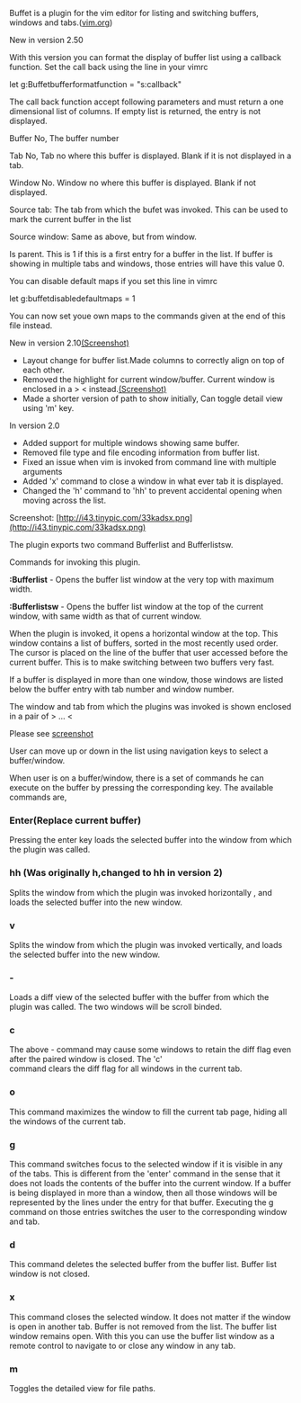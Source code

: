 Buffet is a plugin for the vim editor for listing and switching buffers, windows and tabs.([vim.org](http://www.vim.org/scripts/script.php?script_id=3896))


New in version 2.50

With this version you can format the display of buffer list using a callback function. Set the call back using the line in your vimrc
   
   let g:Buffetbufferformatfunction = "s:callback"

The call back function accept following parameters and must return a one
dimensional list of columns. If empty list is returned, the entry is not
displayed.

Buffer No, The buffer number

Tab No, Tab no where this buffer is displayed. Blank if it is not displayed in a tab.

Window No. Window no where this buffer is displayed. Blank if not displayed.

Source tab: The tab from which the bufet was invoked. This can be used to mark the current buffer in the list

Source window: Same as above, but from window.

Is parent. This is 1 if this is a first entry for a buffer in the list. If buffer is showing in multiple tabs and windows, those entries will have this value 0.

You can disable default maps if you set this line in vimrc

   let g:buffetdisabledefaultmaps = 1

You can now set youe own maps to the commands given at the end of this file
instead.

New in version 2.10[(Screenshot)](http://i43.tinypic.com/33kadsx.png)

* Layout change for buffer list.Made columns to correctly align on top of each other.
* Removed the highlight for current window/buffer. Current window is enclosed in a >  < instead.[(Screenshot)](http://i43.tinypic.com/33kadsx.png)
* Made a shorter version of path to show initially, Can toggle detail view using 'm' key.

In version 2.0

*  Added support for multiple windows showing same buffer.
* Removed file type and file encoding information from buffer list.
* Fixed an issue when vim is invoked from command line with multiple arguments
* Added 'x' command to close a window in what ever tab it is displayed.
* Changed the 'h' command to 'hh' to prevent accidental opening when moving across the list.


Screenshot: [http://i43.tinypic.com/33kadsx.png](http://i43.tinypic.com/33kadsx.png)

The plugin exports two command Bufferlist and Bufferlistsw.

Commands for invoking this plugin.

**:Bufferlist**    - Opens the buffer list window at the very top with maximum width.

**:Bufferlistsw**  - Opens the buffer list window at the top of the current window, with same width as that of current window.


When the plugin is invoked, it opens a horizontal window at the top. This window contains a list of buffers, sorted in the most recently used order. The cursor is placed on the line of the buffer that user accessed before the current buffer. This is to make switching between two buffers very fast.

If a buffer is displayed in more than one window, those windows are listed below the buffer entry with tab number and window number. 

The window and tab from which the plugins was invoked is shown enclosed in a pair of > ... <

Please see [screenshot](http://i40.tinypic.com/nv1iqa.png)

User can move up or down in the list using navigation keys to select a buffer/window. 

When user is on a buffer/window, there is a set of commands he can execute on the buffer by pressing the corresponding key. The available commands are,

### Enter(Replace current buffer) 

Pressing the enter key loads the selected buffer into the window from which the plugin was called.
### hh (Was originally h,changed to hh in version 2)

Splits the window from which the plugin was invoked horizontally , and loads the selected buffer into the new window. 

### v

Splits the window from which the plugin was invoked vertically, and loads the selected buffer into the new window. 
### \-

Loads a diff view of the selected buffer with the buffer from which the plugin was called. The two windows will be 
    scroll binded.
### c 

The above - command may cause some windows to retain the diff flag even after the paired window is closed. The 'c'   
    command clears the diff flag for all windows in the current tab.  

### o

This command maximizes the window to fill the current tab page, hiding all the windows of the current tab.

### g

This command switches focus to the selected window if it is visible in any of the tabs. This is different from the 'enter' command in the sense that it does not loads the contents of the buffer into the current window. If a buffer is being displayed in more than a window, then all those windows will be represented by the lines under the entry for that buffer.
Executing the g command on those entries switches the user to the corresponding window and tab.

### d

This command deletes the selected buffer from the buffer list. Buffer list window is not closed.

### x

This command closes the selected window. It does not matter if the window is open in another tab. Buffer is not removed from the list. The buffer list window remains open. With this you can use the buffer list window as a remote control to navigate to or close any window in any tab.

### m

Toggles the detailed view for file paths.

